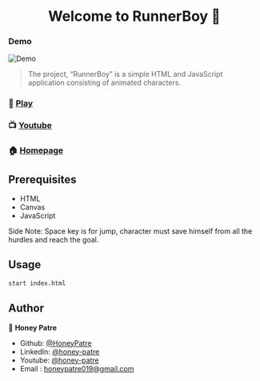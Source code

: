 <h1 align="center">Welcome to RunnerBoy 👋</h1>

### Demo

![Demo](Demo.gif)


> The project, “RunnerBoy” is a simple HTML and JavaScript application consisting of animated characters.

### 🏃‍ [Play](https://honeypatre.github.io/RunnerBoy/)
### 📺 [Youtube](https://youtu.be/nul6Vj-xFyU)
### 🏠 [Homepage](https://github.com/HoneyPatre/)


## Prerequisites

- HTML
- Canvas
- JavaScript

Side Note: Space key is for jump, character must save himself from all the hurdles and reach the goal.
## Usage

```sh
start index.html
```

## Author

👤 **Honey Patre**

* Github: [@HoneyPatre](https://github.com/HoneyPatre)
* LinkedIn: [@honey-patre](https://linkedin.com/in/honey-patre)
* Youtube: [@honey-patre](https://www.youtube.com/channel/UCVFMjbTF1qmD3YrABDjc40Q)
* Email    :  honeypatre019@gmail.com

